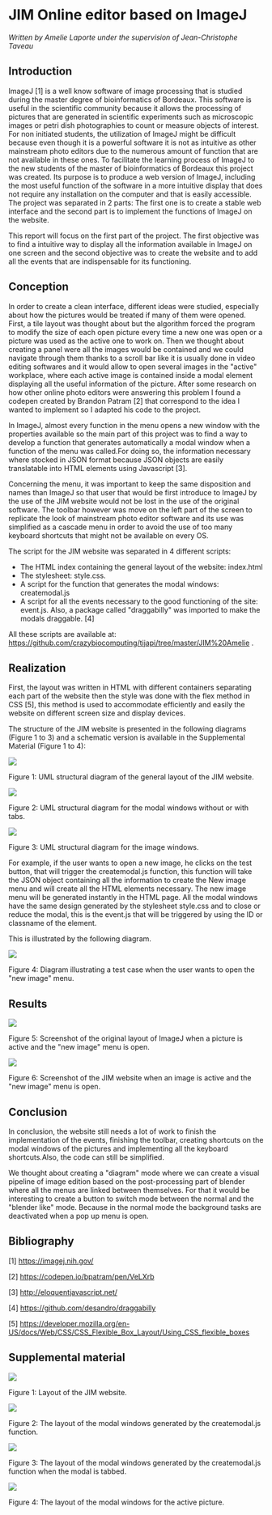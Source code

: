 # JIM Online editor based on ImageJ

*Written by Amelie Laporte under the supervision of Jean-Christophe Taveau*

## Introduction

ImageJ [1] is a well know software of image processing that is studied during the master degree of bioinformatics of Bordeaux. This software is useful in the scientific community because it allows the processing of pictures that are generated in scientific experiments such as microscopic images or petri dish photographies to count or measure objects of interest.
For non initiated students, the utilization of ImageJ might be difficult because even though it is a powerful software it is not as intuitive as other mainstream photo editors due to the numerous amount of function that are not available in these ones.
To facilitate the learning process of ImageJ to the new students of the master of bioinformatics of Bordeaux this project was created. Its purpose is to produce a web version of ImageJ, including the most useful function of the software in a more intuitive display that does not require any installation on the computer and that is easily accessible. 
The project was separated in 2 parts:
The first one is to create a stable web interface and the second part is to implement the functions of ImageJ on the website.

This report will focus on the first part of the project. The first objective was to find a intuitive way to display all the information available in ImageJ on one screen and the second objective was to create the website and to add all the events that are indispensable for its functioning.

## Conception

In order to create a clean interface, different ideas were studied, especially about how the pictures would be treated if many of them were opened. First, a tile layout was thought about but the algorithm forced the program to modify the size of each open picture every time a new one was open or a picture was used as the active one to work on. Then we thought about creating a panel were all the images would be contained and we could navigate through them thanks to a scroll bar like it is usually done in video editing softwares and it would allow to open several images in the "active" workplace, where each active image is contained inside a modal element displaying all the useful information of the picture.
After some research on how other online photo editors were answering this problem I found a codepen created by Brandon Patram [2] that correspond to the idea I wanted to implement so I adapted his code to the project.

In ImageJ, almost every function in the menu opens a new window with the properties available so the main part of this project was to find a way to develop a function that generates automatically a modal window when a function of the menu was called.For doing so, the information necessary where stocked in JSON format because JSON objects are easily translatable into HTML elements using Javascript [3]. 

Concerning the menu, it was important to keep the same disposition and names than ImageJ so that user that would be first introduce to ImageJ by the use of the JIM website would not be lost in the use of the original software. The toolbar however was move on the left part of the screen to replicate the look of mainstream photo editor software and its use was simplified as a cascade menu in order to avoid the use of too many keyboard shortcuts that might not be available on every OS.

The script for the JIM website was separated in 4 different scripts:

- The HTML index containing the general layout of the website: index.html
- The stylesheet: style.css.
- A script for the function that generates the modal windows: createmodal.js
- A script for all the events necessary to the good functioning of the site: event.js.
Also, a package called "draggabilly" was imported to make the modals draggable. [4]

All these scripts are available at: https://github.com/crazybiocomputing/tijapi/tree/master/JIM%20Amelie .


## Realization

First, the layout was written in HTML with different containers separating each part of the website then the style was done with the flex method in CSS [5], this method is used to accommodate efficiently and easily the website on different screen size and display devices.

The structure of the JIM website is presented in the following diagrams (Figure 1 to 3) and a schematic version is available in the Supplemental Material (Figure 1 to 4):

![](UML_layout.png)

Figure 1: UML structural diagram of the general layout of the JIM website.

![](UML_modals.png)

Figure 2: UML structural diagram for the modal windows without or with tabs.

![](UML_modal_image.png)

Figure 3: UML structural diagram for the image windows.

For example, if the user wants to open a new image, he clicks on the test button, that will trigger the createmodal.js function, this function will take the JSON object containing all the information to create the New image menu and will create all the HTML elements necessary. The new image menu will be generated instantly in the HTML page. All the modal windows have the same design generated by the stylesheet style.css and to close or reduce the modal, this is the event.js that will be triggered by using the ID or classname of the element.

This is illustrated by the following diagram.

![](cas_new_image.png)

Figure 4: Diagram illustrating a test case when the user wants to open the "new image" menu.

## Results
![](ImageJ_interface.png)

Figure 5: Screenshot of the original layout of ImageJ when a picture is active and  the "new image" menu is open.

![](JIM_interface.png)

Figure 6: Screenshot of the JIM website when an image is active and the "new image" menu is open.


## Conclusion

In conclusion, the website still needs a lot of work to finish the implementation of the events, finishing the toolbar, creating shortcuts on the modal windows of the pictures and implementing all the keyboard shortcuts.Also, the code can still be simplified.

We thought about creating a "diagram" mode where we can create a visual pipeline of image edition based on the post-processing part of blender where all the menus are linked between themselves. For that it would be interesting to create a button to switch mode between the normal and the "blender like" mode. Because in the normal mode the background tasks are deactivated when a pop up menu is open.


## Bibliography

[1] https://imagej.nih.gov/

[2] https://codepen.io/bpatram/pen/VeLXrb

[3] http://eloquentjavascript.net/

[4] https://github.com/desandro/draggabilly

[5] https://developer.mozilla.org/en-US/docs/Web/CSS/CSS_Flexible_Box_Layout/Using_CSS_flexible_boxes

## Supplemental material

![](/layout_jim.png)

Figure 1: Layout of the JIM website.


![](/layout_jim_popup.png)

Figure 2: The layout of the modal windows generated by the createmodal.js function.

![](/layout_jim_popup_tabs.png)

Figure 3: The layout of the modal windows generated by the createmodal.js function when the modal is tabbed.

![](/layout_jim_popup_image.png)

Figure 4: The layout of the modal windows for the active picture.
